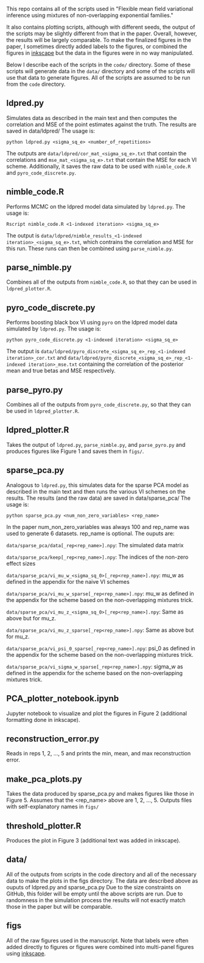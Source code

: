 This repo contains all of the scripts used in
"Flexible mean field variational inference
using mixtures of non-overlapping exponential families."

It also contains plotting scripts, although with different
seeds, the output of the scripts may be slightly different
from that in the paper.  Overall, however, the results will
be largely comparable.  To make the finalized figures in the
paper, I sometimes directly added labels to the figures, or
combined the figures in [inkscape](https://inkscape.org)
but the data in the figures were in no way manipulated.

Below I describe each of the scripts in the ```code/``` directory.
Some of these scripts will generate data in the ```data/``` directory
and some of the scripts will use that data to generate figures.
All of the scripts are assumed to be run from the ```code``` directory.


## ldpred.py

Simulates data as described in the main text and then
computes the correlation and MSE of the point estimates
against the truth. The results are saved in data/ldpred/
The usage is:

```python ldpred.py <sigma_sq_e> <number_of_repetitions>```

The outputs are ```data/ldpred/cor_mat_<sigma_sq_e>.txt``` that contain
the correlations and ```mse_mat_<sigma_sq_e>.txt``` that contain
the MSE for each VI scheme.  Additionally, it saves the raw data
to be used with ```nimble_code.R``` and ```pyro_code_discrete.py```.


## nimble_code.R

Performs MCMC on the ldpred model data simulated by ```ldpred.py```.
The usage is:

```Rscript nimble_code.R <1-indexed iteration> <sigma_sq_e>```

The output is
 ```data/ldpred/nimble_results_<1-indexed iteration>_<sigma_sq_e>.txt```,
 which contrains the correlation and MSE for this run.  These runs can
then be combined using ```parse_nimble.py```.


## parse_nimble.py

Combines all of the outputs from ```nimble_code.R```, so that
they can be used in ```ldpred_plotter.R```.


## pyro_code_discrete.py

Performs boosting black box VI using ```pyro``` on the ldpred
model data simulated by ```ldpred.py```. The usage is:

```python pyro_code_discrete.py <1-indexed iteration> <sigma_sq_e>```

The output is
```data/ldpred/pyro_discrete_<sigma_sq_e>_rep_<1-indexed iteration>_cor.txt```
and
```data/ldpred/pyro_discrete_<sigma_sq_e>_rep_<1-indexed iteration>_mse.txt```
containing the correlation of the posterior mean and true betas and MSE
respectively.

## parse_pyro.py

Combines all of the outputs from ```pyro_code_discrete.py```, so that
they can be used in ```ldpred_plotter.R```.


## ldpred_plotter.R

Takes the output of ```ldpred.py```, ```parse_nimble.py```,
and ```parse_pyro.py```  and produces figures
like Figure 1 and saves them in ```figs/```.


## sparse_pca.py
Analogous to ```ldpred.py```, this simulates data for the
sparse PCA model as described in the main text and
then runs the various VI schemes on the results.
The results (and the raw data) are saved in data/sparse_pca/
The usage is:

```python sparse_pca.py <num_non_zero_variables> <rep_name>```

In the paper num_non_zero_variables was always 100
and rep_name was used to generate 6 datasets.  rep_name
is optional.
The ouputs are:

```data/sparse_pca/data[_rep<rep_name>].npy```: The simulated data matrix

```data/sparse_pca/keep[_rep<rep_name>].npy```: The indices of the non-zero effect sizes

```data/sparse_pca/vi_mu_w_<sigma_sq_0>[_rep<rep_name>].npy```:
mu_w as defined in the appendix for the naive VI
schemes

```data/sparse_pca/vi_mu_w_sparse[_rep<rep_name>].npy```:
mu_w as defined in the appendix for the scheme
based on the non-overlapping mixtures trick.
                
```data/sparse_pca/vi_mu_z_<sigma_sq_0>[_rep<rep_name>].npy```:
Same as above but for mu_z.
                
```data/sparse_pca/vi_mu_z_sparse[_rep<rep_name>].npy```:
Same as above but for mu_z.
                
```data/sparse_pca/vi_psi_0_sparse[_rep<rep_name>].npy```:
psi_0 as defined in the appendix for the scheme
based on the non-overlapping mixtures trick.
                
```data/sparse_pca/vi_sigma_w_sparse[_rep<rep_name>].npy```:
sigma_w as defined in the appendix for the scheme
based on the non-overlapping mixtures trick.


## PCA_plotter_notebook.ipynb

Jupyter notebook to visualize and plot the figures in
Figure 2 (additional formatting done in inkscape).


## reconstruction_error.py

Reads in reps 1, 2, ..., 5 and prints the min, mean,
and max reconstruction error.


## make_pca_plots.py

Takes the data produced by sparse_pca.py and makes figures
like those in Figure 5.  Assumes that the <rep_name> above
are 1, 2, ..., 5.  Outputs files with self-explanatory names
in ```figs/```


## threshold_plotter.R

Produces the plot in Figure 3 (additional text was added
in inkscape).


## data/

All of the outputs from scripts in the code directory
and all of the necessary data to make the plots in
the figs directory. The data are described above as ouputs
of ldpred.py and sparse_pca.py
Due to the size constraints on GitHub,
this folder will be empty until the above scripts are 
run.  Due to randomness in the simulation process
the results will not exactly match those in the paper
but will be comparable.


## figs

All of the raw figures used in the manuscript.
Note that labels were often added directly to figures
or figures were combined into multi-panel figures using
[inkscape](https://inkscape.org).
